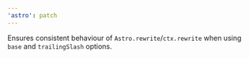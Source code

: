```yaml
---
'astro': patch
---
```


Ensures consistent behaviour of `Astro.rewrite`/`ctx.rewrite` when using `base` and `trailingSlash` options.
